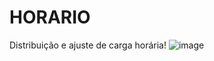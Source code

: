 # HORARIO
Distribuição e ajuste de carga horária!
![image](https://github.com/TechStockSolution/HORARIO/assets/162647536/57bcd1b6-4b0e-4f8f-bb1d-f3e8f3c1955b)
